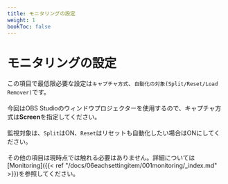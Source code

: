 ```yaml
---
title: モニタリングの設定
weight: 1
bookToc: false
---
```


# モニタリングの設定

この項目で最低限必要な設定は```キャプチャ方式```、```自動化の対象(Split/Reset/Load Remover)```です。\
\
今回はOBS Studioのウィンドウプロジェクターを使用するので、キャプチャ方式は**Screen**を指定してください。\
\
監視対象は、```Split```はON、```Reset```はリセットも自動化したい場合はONにしてください。\
\
その他の項目は現時点では触れる必要はありません。詳細については[Monitoring]({{< ref "/docs/06eachsettingitem/001monitoring/_index.md" >}})を参照してください。